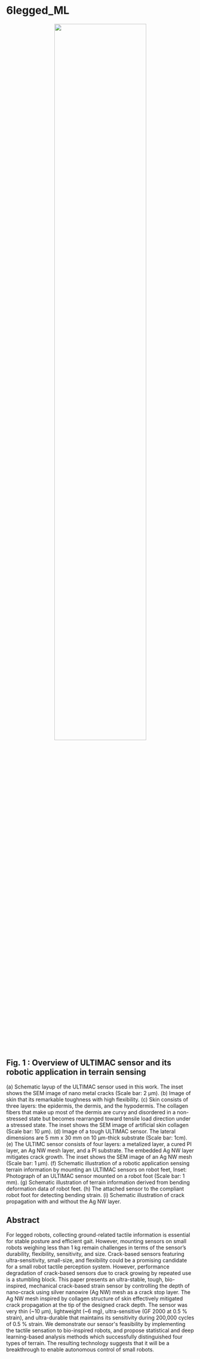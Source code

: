 # 6legged_ML

<p align="center"><img width="70%" src="https://user-images.githubusercontent.com/76245832/227861486-5e76bc1f-922e-4fa4-8ddb-1e74be894bc0.png"/>

## **Fig. 1 : Overview of ULTIMAC sensor and its robotic application in terrain sensing**
(a) Schematic layup of the ULTIMAC sensor used in this work. The inset shows the SEM image of nano metal cracks (Scale bar: 2 μm). (b) Image of skin that its remarkable toughness with high flexibility. (c) Skin consists of three layers: the epidermis, the dermis, and the hypodermis. The collagen fibers that make up most of the dermis are curvy and disordered in a non-stressed state but becomes rearranged toward tensile load direction under a stressed state. The inset shows the SEM image of artificial skin collagen (Scale bar: 10 μm). (d) Image of a tough ULTIMAC sensor. The lateral dimensions are 5 mm x 30 mm on 10 μm-thick substrate (Scale bar: 1cm). (e) The ULTIMC sensor consists of four layers: a metalized layer, a cured PI layer, an Ag NW mesh layer, and a PI substrate. The embedded Ag NW layer mitigates crack growth. The inset shows the SEM image of an Ag NW mesh (Scale bar: 1 μm). (f) Schematic illustration of a robotic application sensing terrain information by mounting an ULTIMAC sensors on robot feet, Inset: Photograph of an ULTIMAC sensor mounted on a robot foot (Scale bar: 1 mm). (g) Schematic illustration of terrain information derived from bending deformation data of robot feet. (h) The attached sensor to the compliant robot foot for detecting bending strain. (i) Schematic illustration of crack propagation with and without the Ag NW layer.

## Abstract 
For legged robots, collecting ground-related tactile information is essential for stable posture and efficient gait. However, mounting sensors on small robots weighing less than 1 kg remain challenges in terms of the sensor’s durability, flexibility, sensitivity, and size. Crack-based sensors featuring ultra-sensitivity, small-size, and flexibility could be a promising candidate for a small robot tactile perception system. However, performance degradation of crack-based sensors due to crack growing by repeated use is a stumbling block. This paper presents an ultra-stable, tough, bio-inspired, mechanical crack-based strain sensor by controlling the depth of nano-crack using silver nanowire (Ag NW) mesh as a crack stop layer. The Ag NW mesh inspired by collagen structure of skin effectively mitigated crack propagation at the tip of the designed crack depth. The sensor was very thin (~10 μm), lightweight (~6 mg), ultra-sensitive (GF 2000 at 0.5 % strain), and ultra-durable that maintains its sensitivity during 200,000 cycles of 0.5 % strain. We demonstrate our sensor's feasibility by implementing the tactile sensation to bio-inspired robots, and propose statistical and deep learning-based analysis methods which successfully distinguished four types of terrain. The resulting technology suggests that it will be a breakthrough to enable autonomous control of small robots.
